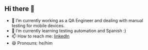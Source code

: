 ## Hi there 👋

- 🔭 I’m currently working as a QA Engineer and dealing with manual testing for mobile devices. 
- 🌱 I’m currently learning testing automation and Spanish :)
- 📫 How to reach me: [linkedIn](https://www.linkedin.com/in/allexandresampaio/)
- 😄 Pronouns: he/him

<!--
**allexandresampaio/allexandresampaio** is a ✨ _special_ ✨ repository because its `README.md` (this file) appears on your GitHub profile.

Here are some ideas to get you started:

- 🔭 I’m currently working on ...
- 🌱 I’m currently learning ...
- 👯 I’m looking to collaborate on ...
- 🤔 I’m looking for help with ...
- 💬 Ask me about ...
- 📫 How to reach me: ...
- 😄 Pronouns: ...
- ⚡ Fun fact: ...
-->
